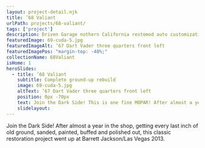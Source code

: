 ```yaml
---
layout: project-detail.njk
title: ’68 Valiant
urlPath: projects/68-valiant/
tags: ['project']
description: Driven Garage nothern California restomod auto customization and repair shop
featuredImage: 69-cuda-5.jpg
featuredImageAlt: ’67 Dart Vader three quarters front left
featuredImagePos: "margin-top: -48%;"
collectionName: 68Valiant
isHome: 1
heroSlides:
  - title: ’68 Valiant
    subtitle: Complete ground-up rebuild
    image: 69-cuda-5.jpg
    altText: ’67 Dart Vader three quarters front left
    position: 0px -70px
    text: Join the Dark Side! This is one fine MOPAR! After almost a year in the shop, getting every last inch of old ground, sanded, painted, buffed and polished out, this classic restoration project went up at Barrett Jackson/Las Vegas 2013.
    slidelayout:
---
```



Join the Dark Side! After almost a year in the shop, getting every last inch of old ground, sanded, painted, buffed and polished out, this classic restoration project went up at Barrett Jackson/Las Vegas 2013.
